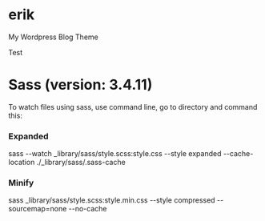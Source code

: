 # erik
My Wordpress Blog Theme

Test

# Sass (version: 3.4.11)

To watch files using sass, use command line, go to directory and command this:

### Expanded
sass --watch _library/sass/style.scss:style.css --style expanded --cache-location ./_library/sass/.sass-cache

### Minify
sass _library/sass/style.scss:style.min.css --style compressed --sourcemap=none --no-cache